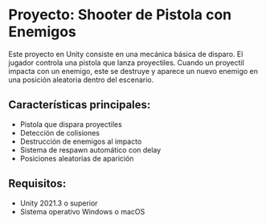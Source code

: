 # Proyecto: Shooter de Pistola con Enemigos

Este proyecto en Unity consiste en una mecánica básica de disparo. El jugador controla una pistola que lanza proyectiles. Cuando un proyectil impacta con un enemigo, este se destruye y aparece un nuevo enemigo en una posición aleatoria dentro del escenario.

## Características principales:
- Pistola que dispara proyectiles
- Detección de colisiones
- Destrucción de enemigos al impacto
- Sistema de respawn automático con delay
- Posiciones aleatorias de aparición

## Requisitos:
- Unity 2021.3 o superior
- Sistema operativo Windows o macOS
